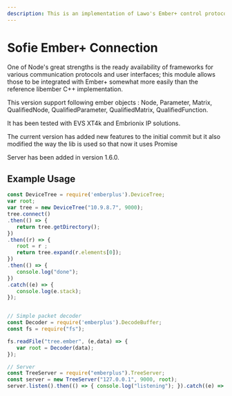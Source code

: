 ```yaml
---
description: This is an implementation of Lawo's Ember+ control protocol for Node.
---
```


# Sofie Ember+ Connection

One of Node's great strengths is the ready availability of frameworks for various communication protocols and user interfaces; this module allows those to be integrated with Ember+ somewhat more easily than the reference libember C++ implementation.

This version support following ember objects : Node, Parameter, Matrix, QualifiedNode, QualifiedParameter, QualifiedMatrix, QualifiedFunction.

It has been tested with EVS XT4k and Embrionix IP solutions.

The current version has added new features to the initial commit but it also modified the way the lib is used so that now it uses Promise

Server has been added in version 1.6.0.

## Example Usage

```javascript
const DeviceTree = require('emberplus').DeviceTree;
var root;
var tree = new DeviceTree("10.9.8.7", 9000);
tree.connect()
.then(() => { 
   return tree.getDirectory();
})
.then((r) => { 
   root = r ;
   return tree.expand(r.elements[0]);
})
.then(() => {
   console.log("done"); 
})
.catch((e) => {
   console.log(e.stack);
});


// Simple packet decoder
const Decoder = require('emberplus').DecodeBuffer;
const fs = require("fs");

fs.readFile("tree.ember", (e,data) => {
   var root = Decoder(data);
});

// Server
const TreeServer = require("emberplus").TreeServer;
const server = new TreeServer("127.0.0.1", 9000, root);
server.listen().then(() => { console.log("listening"); }).catch((e) => { console.log(e.stack); });
```

